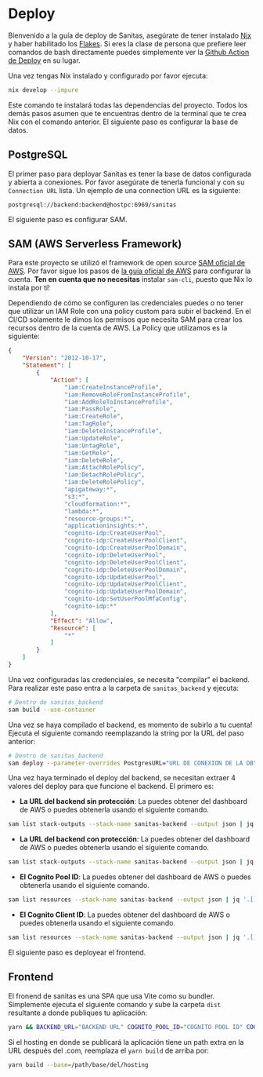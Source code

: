 # Deploy

Bienvenido a la guía de deploy de Sanitas, asegúrate de tener instalado
[Nix](https://nixos.org/download/) y haber habilitado los
[Flakes](https://wiki.nixos.org/wiki/Flakes#Other_Distros,_without_Home-Manager).
Si eres la clase de persona que prefiere leer comandos de bash directamente
puedes simplemente ver la
[Github Action de Deploy](https://github.com/SanitasUVG/Sanitas/blob/develop/.github/workflows/deploy.yml)
en su lugar.

Una vez tengas Nix instalado y configurado por favor ejecuta:

```bash
nix develop --impure
```

Este comando te instalará todas las dependencias del proyecto. Todos los demás
pasos asumen que te encuentras dentro de la terminal que te crea Nix con el
comando anterior. El siguiente paso es configurar la base de datos.

## PostgreSQL

El primer paso para deployar Sanitas es tener la base de datos configurada y
abierta a conexiones. Por favor asegúrate de tenerla funcional y con su
`Connection URL` lista. Un ejemplo de una connection URL es la siguiente:

```text
postgresql://backend:backend@hostpc:6969/sanitas
```

El siguiente paso es configurar SAM.

## SAM (AWS Serverless Framework)

Para este proyecto se utilizó el framework de open source [SAM oficial de AWS](https://docs.aws.amazon.com/serverless-application-model/latest/developerguide/what-is-sam.html).
Por favor sigue los pasos de [la guía oficial de AWS](https://docs.aws.amazon.com/serverless-application-model/latest/developerguide/prerequisites.html)
para configurar la cuenta. **Ten en cuenta que no necesitas**
instalar `sam-cli`, puesto que Nix lo instala por tí!

Dependiendo de cómo se configuren las credenciales puedes o no tener que
utilizar un IAM Role con una policy custom para subir el backend.
En el CI/CD solamente le dimos los permisos que necesita SAM para crear
los recursos dentro de la cuenta de AWS. La Policy que utilizamos es la
siguiente:

```json
{
    "Version": "2012-10-17",
    "Statement": [
        {
            "Action": [
                "iam:CreateInstanceProfile",
                "iam:RemoveRoleFromInstanceProfile",
                "iam:AddRoleToInstanceProfile",
                "iam:PassRole",
                "iam:CreateRole",
                "iam:TagRole",
                "iam:DeleteInstanceProfile",
                "iam:UpdateRole",
                "iam:UntagRole",
                "iam:GetRole",
                "iam:DeleteRole",
                "iam:AttachRolePolicy",
                "iam:DetachRolePolicy",
                "iam:DeleteRolePolicy",
                "apigateway:*",
                "s3:*",
                "cloudformation:*",
                "lambda:*",
                "resource-groups:*",
                "applicationinsights:*",
                "cognito-idp:CreateUserPool",
                "cognito-idp:CreateUserPoolClient",
                "cognito-idp:CreateUserPoolDomain",
                "cognito-idp:DeleteUserPool",
                "cognito-idp:DeleteUserPoolClient",
                "cognito-idp:DeleteUserPoolDomain",
                "cognito-idp:UpdateUserPool",
                "cognito-idp:UpdateUserPoolClient",
                "cognito-idp:UpdateUserPoolDomain",
                "cognito-idp:SetUserPoolMfaConfig",
                "cognito-idp:*"
            ],
            "Effect": "Allow",
            "Resource": [
                "*"
            ]
        }
    ]
}
```

Una vez configuradas las credenciales, se necesita "compilar" el backend. Para
realizar este paso entra a la carpeta de `sanitas_backend` y ejecuta:

```bash
# Dentro de sanitas_backend
sam build --use-container
```

Una vez se haya compilado el backend, es momento de subirlo a tu cuenta!
Ejecuta el siguiente comando reemplazando la string por la URL del paso anterior:

```bash
# Dentro de sanitas_backend
sam deploy --parameter-overrides PostgresURL="URL DE CONEXION DE LA DB"
```

Una vez haya terminado el deploy del backend, se necesitan extraer 4 valores del
deploy para que funcione el backend. El primero es:

- **La URL del backend sin protección**: La puedes obtener del dashboard de AWS
  o puedes obtenerla usando el siguiente comando.

```bash
sam list stack-outputs --stack-name sanitas-backend --output json | jq .[1].OutputValue
```

- **La URL del backend con protección**: La puedes obtener del dashboard de AWS
  o puedes obtenerla usando el siguiente comando.

```bash
sam list stack-outputs --stack-name sanitas-backend --output json | jq .[0].OutputValue
```

- **El Cognito Pool ID**: La puedes obtener del dashboard de AWS
  o puedes obtenerla usando el siguiente comando.

<!-- markdownlint-disable MD013 -->

```bash
sam list resources --stack-name sanitas-backend --output json | jq '.[] | select(.LogicalResourceId == "CognitoUserPool") | .PhysicalResourceId'
```

<!-- markdownlint-enable MD013 -->

- **El Cognito Client ID**: La puedes obtener del dashboard de AWS
  o puedes obtenerla usando el siguiente comando.

<!-- markdownlint-disable MD013 -->

```bash
sam list resources --stack-name sanitas-backend --output json | jq '.[] | select(.LogicalResourceId == "CognitoUserPoolClient") | .PhysicalResourceId'
```

<!-- markdownlint-enable MD013 -->

El siguiente paso es deployear el frontend.

## Frontend

El fronend de sanitas es una SPA que usa Vite como su bundler. Simplemente
ejecuta el siguiente comando y sube la carpeta `dist` resultante a donde
publiques tu aplicación:

<!-- markdownlint-disable MD013 -->

```bash
yarn && BACKEND_URL="BACKEND URL" COGNITO_POOL_ID="COGNITO POOL ID" COGNITO_CLIENT_ID="COGNITO CLIENT ID" PROTECTED_URL="PROTECTED BACKEND URL" yarn build
```

<!-- markdownlint-enable MD013 -->

Si el hosting en donde se publicará la aplicación tiene un path extra en la URL
después del .com, reemplaza el `yarn build` de arriba por:

```bash
yarn build --base=/path/base/del/hosting
```
